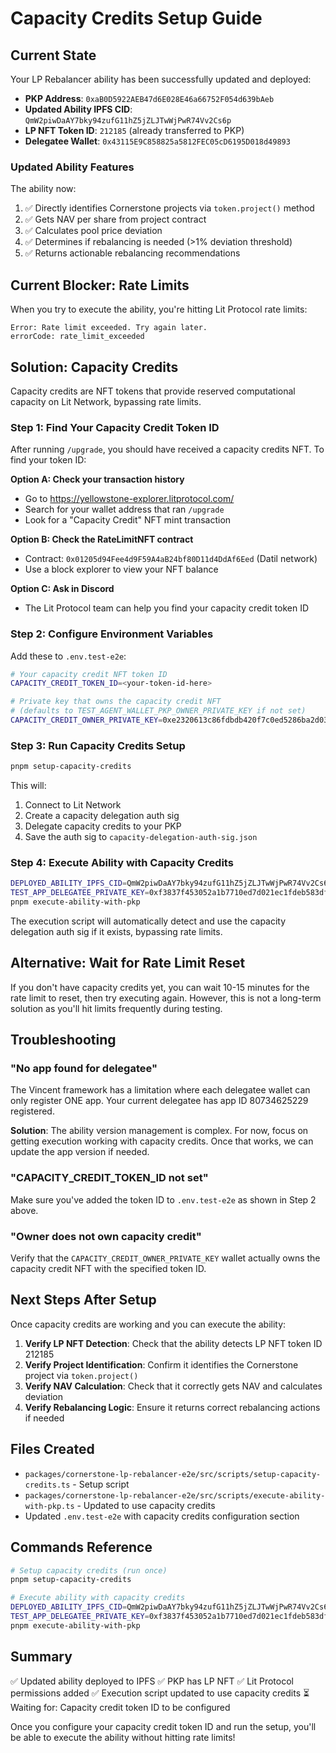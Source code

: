 # Capacity Credits Setup Guide

## Current State

Your LP Rebalancer ability has been successfully updated and deployed:

- **PKP Address**: `0xaB0D5922AEB47d6E028E46a66752F054d639bAeb`
- **Updated Ability IPFS CID**: `QmW2piwDaAY7bky94zufG11hZ5jZLJTwWjPwR74Vv2Cs6p`
- **LP NFT Token ID**: `212185` (already transferred to PKP)
- **Delegatee Wallet**: `0x43115E9C858825a5812FEC05cD6195D018d49893`

### Updated Ability Features

The ability now:

1. ✅ Directly identifies Cornerstone projects via `token.project()` method
2. ✅ Gets NAV per share from project contract
3. ✅ Calculates pool price deviation
4. ✅ Determines if rebalancing is needed (>1% deviation threshold)
5. ✅ Returns actionable rebalancing recommendations

## Current Blocker: Rate Limits

When you try to execute the ability, you're hitting Lit Protocol rate limits:

```
Error: Rate limit exceeded. Try again later.
errorCode: rate_limit_exceeded
```

## Solution: Capacity Credits

Capacity credits are NFT tokens that provide reserved computational capacity on Lit Network, bypassing rate limits.

### Step 1: Find Your Capacity Credit Token ID

After running `/upgrade`, you should have received a capacity credits NFT. To find your token ID:

**Option A: Check your transaction history**

- Go to https://yellowstone-explorer.litprotocol.com/
- Search for your wallet address that ran `/upgrade`
- Look for a "Capacity Credit" NFT mint transaction

**Option B: Check the RateLimitNFT contract**

- Contract: `0x01205d94Fee4d9F59A4aB24bf80D11d4DdAf6Eed` (Datil network)
- Use a block explorer to view your NFT balance

**Option C: Ask in Discord**

- The Lit Protocol team can help you find your capacity credit token ID

### Step 2: Configure Environment Variables

Add these to `.env.test-e2e`:

```bash
# Your capacity credit NFT token ID
CAPACITY_CREDIT_TOKEN_ID=<your-token-id-here>

# Private key that owns the capacity credit NFT
# (defaults to TEST_AGENT_WALLET_PKP_OWNER_PRIVATE_KEY if not set)
CAPACITY_CREDIT_OWNER_PRIVATE_KEY=0xe2320613c86fdbdb420f7c0ed5286ba2d03f365b525b264ec1e58233d72d86e4
```

### Step 3: Run Capacity Credits Setup

```bash
pnpm setup-capacity-credits
```

This will:

1. Connect to Lit Network
2. Create a capacity delegation auth sig
3. Delegate capacity credits to your PKP
4. Save the auth sig to `capacity-delegation-auth-sig.json`

### Step 4: Execute Ability with Capacity Credits

```bash
DEPLOYED_ABILITY_IPFS_CID=QmW2piwDaAY7bky94zufG11hZ5jZLJTwWjPwR74Vv2Cs6p \\
TEST_APP_DELEGATEE_PRIVATE_KEY=0xf3837f453052a1b7710ed7d021ec1fdeb583dffa5afe9f06bdb00369caa2226a \\
pnpm execute-ability-with-pkp
```

The execution script will automatically detect and use the capacity delegation auth sig if it exists, bypassing rate limits.

## Alternative: Wait for Rate Limit Reset

If you don't have capacity credits yet, you can wait 10-15 minutes for the rate limit to reset, then try executing again. However, this is not a long-term solution as you'll hit limits frequently during testing.

## Troubleshooting

### "No app found for delegatee"

The Vincent framework has a limitation where each delegatee wallet can only register ONE app. Your current delegatee has app ID 80734625229 registered.

**Solution**: The ability version management is complex. For now, focus on getting execution working with capacity credits. Once that works, we can update the app version if needed.

### "CAPACITY_CREDIT_TOKEN_ID not set"

Make sure you've added the token ID to `.env.test-e2e` as shown in Step 2 above.

### "Owner does not own capacity credit"

Verify that the `CAPACITY_CREDIT_OWNER_PRIVATE_KEY` wallet actually owns the capacity credit NFT with the specified token ID.

## Next Steps After Setup

Once capacity credits are working and you can execute the ability:

1. **Verify LP NFT Detection**: Check that the ability detects LP NFT token ID 212185
2. **Verify Project Identification**: Confirm it identifies the Cornerstone project via `token.project()`
3. **Verify NAV Calculation**: Check that it correctly gets NAV and calculates deviation
4. **Verify Rebalancing Logic**: Ensure it returns correct rebalancing actions if needed

## Files Created

- `packages/cornerstone-lp-rebalancer-e2e/src/scripts/setup-capacity-credits.ts` - Setup script
- `packages/cornerstone-lp-rebalancer-e2e/src/scripts/execute-ability-with-pkp.ts` - Updated to use capacity credits
- Updated `.env.test-e2e` with capacity credits configuration section

## Commands Reference

```bash
# Setup capacity credits (run once)
pnpm setup-capacity-credits

# Execute ability with capacity credits
DEPLOYED_ABILITY_IPFS_CID=QmW2piwDaAY7bky94zufG11hZ5jZLJTwWjPwR74Vv2Cs6p \\
TEST_APP_DELEGATEE_PRIVATE_KEY=0xf3837f453052a1b7710ed7d021ec1fdeb583dffa5afe9f06bdb00369caa2226a \\
pnpm execute-ability-with-pkp
```

## Summary

✅ Updated ability deployed to IPFS
✅ PKP has LP NFT
✅ Lit Protocol permissions added
✅ Execution script updated to use capacity credits
⏳ Waiting for: Capacity credit token ID to be configured

Once you configure your capacity credit token ID and run the setup, you'll be able to execute the ability without hitting rate limits!
